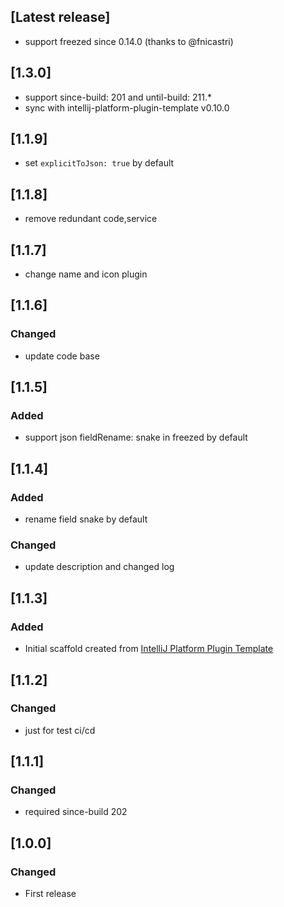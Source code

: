 <!-- Keep a Changelog guide -> https://keepachangelog.com -->

## [Latest release]
- support freezed since 0.14.0 (thanks to @fnicastri)

## [1.3.0]
- support since-build: 201 and until-build: 211.*
- sync with intellij-platform-plugin-template v0.10.0

## [1.1.9]

- set `explicitToJson: true` by default

## [1.1.8]

- remove redundant code,service

## [1.1.7]

- change name and icon plugin

## [1.1.6]

### Changed

- update code base

## [1.1.5]

### Added

- support json fieldRename: snake in freezed by default

## [1.1.4]

### Added

- rename field snake by default

### Changed

- update description and changed log

## [1.1.3]

### Added

- Initial scaffold created
  from [IntelliJ Platform Plugin Template](https://github.com/JetBrains/intellij-platform-plugin-template)

## [1.1.2]

### Changed

- just for test ci/cd

## [1.1.1]

### Changed

- required since-build 202

## [1.0.0]

### Changed

- First release

